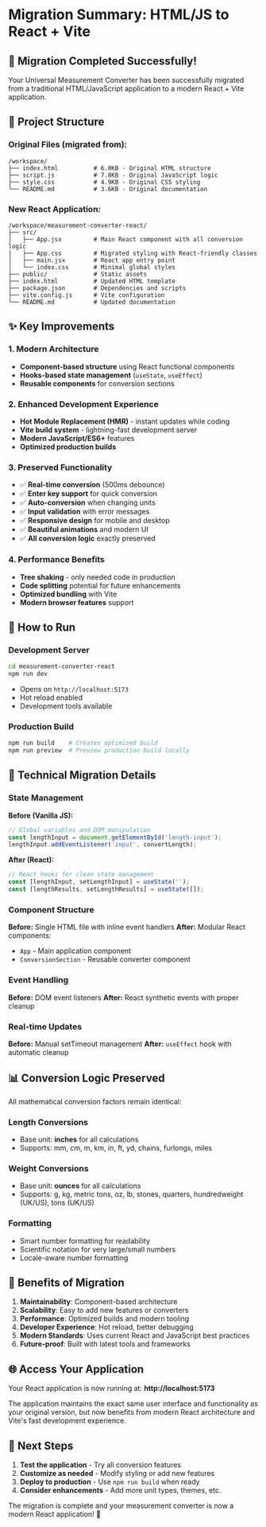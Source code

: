 # Migration Summary: HTML/JS to React + Vite

## 🎉 Migration Completed Successfully!

Your Universal Measurement Converter has been successfully migrated from a traditional HTML/JavaScript application to a modern React + Vite application.

## 📁 Project Structure

### Original Files (migrated from):
```
/workspace/
├── index.html          # 6.0KB - Original HTML structure
├── script.js           # 7.8KB - Original JavaScript logic  
├── style.css           # 4.9KB - Original CSS styling
└── README.md           # 3.6KB - Original documentation
```

### New React Application:
```
/workspace/measurement-converter-react/
├── src/
│   ├── App.jsx         # Main React component with all conversion logic
│   ├── App.css         # Migrated styling with React-friendly classes
│   ├── main.jsx        # React app entry point
│   └── index.css       # Minimal global styles
├── public/             # Static assets
├── index.html          # Updated HTML template
├── package.json        # Dependencies and scripts
├── vite.config.js      # Vite configuration
└── README.md           # Updated documentation
```

## ✨ Key Improvements

### 1. **Modern Architecture**
- **Component-based structure** using React functional components
- **Hooks-based state management** (`useState`, `useEffect`)
- **Reusable components** for conversion sections

### 2. **Enhanced Development Experience**
- **Hot Module Replacement (HMR)** - instant updates while coding
- **Vite build system** - lightning-fast development server
- **Modern JavaScript/ES6+** features
- **Optimized production builds**

### 3. **Preserved Functionality**
- ✅ **Real-time conversion** (500ms debounce)
- ✅ **Enter key support** for quick conversion
- ✅ **Auto-conversion** when changing units
- ✅ **Input validation** with error messages
- ✅ **Responsive design** for mobile and desktop
- ✅ **Beautiful animations** and modern UI
- ✅ **All conversion logic** exactly preserved

### 4. **Performance Benefits**
- **Tree shaking** - only needed code in production
- **Code splitting** potential for future enhancements
- **Optimized bundling** with Vite
- **Modern browser features** support

## 🚀 How to Run

### Development Server
```bash
cd measurement-converter-react
npm run dev
```
- Opens on `http://localhost:5173`
- Hot reload enabled
- Development tools available

### Production Build
```bash
npm run build    # Creates optimized build
npm run preview  # Preview production build locally
```

## 🔧 Technical Migration Details

### State Management
**Before (Vanilla JS):**
```javascript
// Global variables and DOM manipulation
const lengthInput = document.getElementById('length-input');
lengthInput.addEventListener('input', convertLength);
```

**After (React):**
```javascript
// React hooks for clean state management
const [lengthInput, setLengthInput] = useState('');
const [lengthResults, setLengthResults] = useState([]);
```

### Component Structure
**Before:** Single HTML file with inline event handlers
**After:** Modular React components:
- `App` - Main application component
- `ConversionSection` - Reusable converter component

### Event Handling
**Before:** DOM event listeners
**After:** React synthetic events with proper cleanup

### Real-time Updates
**Before:** Manual setTimeout management
**After:** `useEffect` hook with automatic cleanup

## 📊 Conversion Logic Preserved

All mathematical conversion factors remain identical:

### Length Conversions
- Base unit: **inches** for all calculations
- Supports: mm, cm, m, km, in, ft, yd, chains, furlongs, miles

### Weight Conversions  
- Base unit: **ounces** for all calculations
- Supports: g, kg, metric tons, oz, lb, stones, quarters, hundredweight (UK/US), tons (UK/US)

### Formatting
- Smart number formatting for readability
- Scientific notation for very large/small numbers
- Locale-aware number formatting

## 🎯 Benefits of Migration

1. **Maintainability**: Component-based architecture
2. **Scalability**: Easy to add new features or converters
3. **Performance**: Optimized builds and modern tooling
4. **Developer Experience**: Hot reload, better debugging
5. **Modern Standards**: Uses current React and JavaScript best practices
6. **Future-proof**: Built with latest tools and frameworks

## 🌐 Access Your Application

Your React application is now running at:
**http://localhost:5173**

The application maintains the exact same user interface and functionality as your original version, but now benefits from modern React architecture and Vite's fast development experience.

## 📝 Next Steps

1. **Test the application** - Try all conversion features
2. **Customize as needed** - Modify styling or add new features
3. **Deploy to production** - Use `npm run build` when ready
4. **Consider enhancements** - Add more unit types, themes, etc.

The migration is complete and your measurement converter is now a modern React application! 🎊